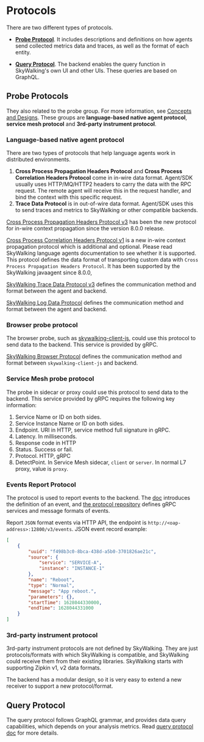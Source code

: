 # Protocols
There are two different types of protocols.

- [**Probe Protocol**](#probe-protocols). It includes descriptions and definitions on how agents send collected metrics data and traces, as well as the format of each entity.

- [**Query Protocol**](#query-protocol). The backend enables the query function in SkyWalking's own UI and other UIs. These queries are based on GraphQL.


## Probe Protocols
They also related to the probe group. For more information, see [Concepts and Designs](../concepts-and-designs/overview.md).
These groups are **language-based native agent protocol**, **service mesh protocol** and **3rd-party instrument protocol**.

### Language-based native agent protocol
There are two types of protocols that help language agents work in distributed environments.
1. **Cross Process Propagation Headers Protocol** and **Cross Process Correlation Headers Protocol** come in in-wire data format. Agent/SDK usually uses HTTP/MQ/HTTP2 headers
to carry the data with the RPC request. The remote agent will receive this in the request handler, and bind the context with this specific request.
1. **Trace Data Protocol** is in out-of-wire data format. Agent/SDK uses this to send traces and metrics to SkyWalking or other compatible backends. 

[Cross Process Propagation Headers Protocol v3](Skywalking-Cross-Process-Propagation-Headers-Protocol-v3.md) has been the new protocol for in-wire context propagation since the version 8.0.0 release.

[Cross Process Correlation Headers Protocol v1](Skywalking-Cross-Process-Correlation-Headers-Protocol-v1.md) is a new in-wire context propagation protocol which is additional and optional. 
Please read SkyWalking language agents documentation to see whether it is supported. 
This protocol defines the data format of transporting custom data with `Cross Process Propagation Headers Protocol`.
It has been supported by the SkyWalking javaagent since 8.0.0, 

[SkyWalking Trace Data Protocol v3](Trace-Data-Protocol-v3.md) defines the communication method and format between the agent and backend.

[SkyWalking Log Data Protocol](Log-Data-Protocol.md) defines the communication method and format between the agent and backend.

### Browser probe protocol

The browser probe, such as  [skywalking-client-js](https://github.com/apache/skywalking-client-js), could use this protocol to send data to the backend. This service is provided by gRPC.

[SkyWalking Browser Protocol](Browser-Protocol.md) defines the communication method and format between `skywalking-client-js` and backend.

### Service Mesh probe protocol
The probe in sidecar or proxy could use this protocol to send data to the backend. This service provided by gRPC requires 
the following key information:

1. Service Name or ID on both sides.
1. Service Instance Name or ID on both sides.
1. Endpoint. URI in HTTP, service method full signature in gRPC.
1. Latency. In milliseconds.
1. Response code in HTTP
1. Status. Success or fail.
1. Protocol. HTTP, gRPC
1. DetectPoint. In Service Mesh sidecar, `client` or `server`. In normal L7 proxy, value is `proxy`.

### Events Report Protocol

The protocol is used to report events to the backend. The [doc](../concepts-and-designs/event.md) introduces the definition of an event, and [the protocol repository](https://github.com/apache/skywalking-data-collect-protocol/blob/master/event) defines gRPC services and message formats of events.

Report `JSON` format events via HTTP API, the endpoint is `http://<oap-address>:12800/v3/events`.
JSON event record example:
```json
[
    {
        "uuid": "f498b3c0-8bca-438d-a5b0-3701826ae21c",
        "source": {
            "service": "SERVICE-A",
            "instance": "INSTANCE-1"
        },
        "name": "Reboot",
        "type": "Normal",
        "message": "App reboot.",
        "parameters": {},
        "startTime": 1628044330000,
        "endTime": 1628044331000
    }
]
```

### 3rd-party instrument protocol
3rd-party instrument protocols are not defined by SkyWalking. They are just protocols/formats with which SkyWalking is compatible, and SkyWalking could receive them from their existing libraries. SkyWalking starts with supporting Zipkin v1, v2 data formats.

The backend has a modular design, so it is very easy to extend a new receiver to support a new protocol/format.

## Query Protocol
The query protocol follows GraphQL grammar, and provides data query capabilities, which depends on your analysis metrics.
Read [query protocol doc](query-protocol.md) for more details.
